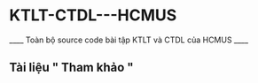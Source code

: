 # KTLT-CTDL---HCMUS

____ Toàn bộ source code bài tập KTLT và CTDL của HCMUS ____  

##      Tài liệu " Tham khảo "      ##
